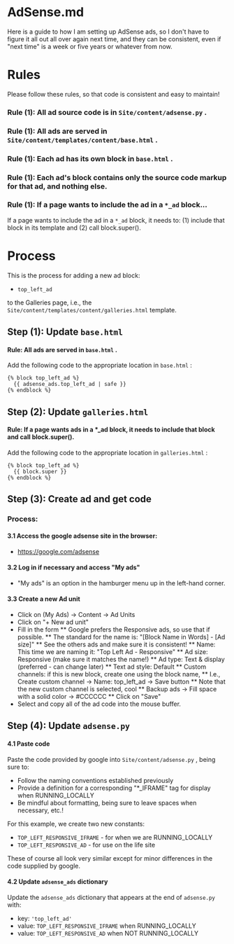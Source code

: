 # AdSense.md

Here is a guide to how I am setting up AdSense ads,
so I don't have to figure it all out all over again next time,
and they can be consistent, even if "next time" is a week or
five years or whatever from now.

# Rules

Please follow these rules, so that code is consistent and easy to maintain!

### Rule (1): All ad source code is in `Site/content/adsense.py` .

### Rule (1): All ads are served in `Site/content/templates/content/base.html` .

### Rule (1): Each ad has its own block in `base.html` .

### Rule (1): Each ad's block contains only the source code markup for that ad, and nothing else.

### Rule (1): If a page wants to include the ad in a `*_ad` block...

If a page wants to include the ad in a `*_ad` block, it needs to:
(1) include that block in its template and
(2) call block.super().

# Process

This is the process for adding a new ad block:

* `top_left_ad`

to the Galleries page, i.e., the `Site/content/templates/content/galleries.html` template.

## Step (1): Update `base.html`

#### Rule: All ads are served in `base.html` .

Add the following code to the appropriate location in `base.html` :

```
{% block top_left_ad %}
  {{ adsense_ads.top_left_ad | safe }}
{% endblock %}
```

## Step (2): Update `galleries.html`

#### Rule: If a page wants ads in a *_ad block, it needs to include that block and call block.super().

Add the following code to the appropriate location in `galleries.html` :

```
{% block top_left_ad %}
  {{ block.super }}
{% endblock %}
```

## Step (3): Create ad and get code

### Process:

#### 3.1 Access the google adsense site in the browser:

* https://google.com/adsense

#### 3.2 Log in if necessary and access "My ads"

* "My ads" is an option in the hamburger menu up in the left-hand corner.

#### 3.3 Create a new Ad unit

* Click on (My Ads) -> Content -> Ad Units
* Click on "+ New ad unit"
* Fill in the form
** Google prefers the Responsive ads, so use that if possible.
** The standard for the name is: "[Block Name in Words] - [Ad size]"
** See the others ads and make sure it is consistent!
** Name: This time we are naming it: "Top Left Ad - Responsive"
** Ad size: Responsive (make sure it matches the name!)
** Ad type: Text & display (preferred - can change later)
** Text ad style: Default
** Custom channels: if this is new block, create one using the block name,
** I.e., Create custom channel -> Name: top_left_ad -> Save button
** Note that the new custom channel is selected, cool
** Backup ads -> Fill space with a solid color -> #CCCCCC
** Click on "Save"
* Select and copy all of the ad code into the mouse buffer.

## Step (4): Update `adsense.py`

#### 4.1 Paste code

Paste the code provided by google into `Site/content/adsense.py` ,
being sure to:

* Follow the naming conventions established previously
* Provide a definition for a corresponding "*_IFRAME" tag for display when RUNNING_LOCALLY
* Be mindful about formatting, being sure to leave spaces when necessary, etc.!

For this example, we create two new constants:

* `TOP_LEFT_RESPONSIVE_IFRAME` - for when we are RUNNING_LOCALLY
* `TOP_LEFT_RESPONSIVE_AD` - for use on the life site

These of course all look very similar except for minor differences in the
code supplied by google.

#### 4.2 Update `adsense_ads` dictionary

Update the `adsense_ads` dictionary that appears at the end of `adsense.py` with:

* key: `'top_left_ad'`
* value: `TOP_LEFT_RESPONSIVE_IFRAME` when RUNNING_LOCALLY
* value: `TOP_LEFT_RESPONSIVE_AD` when NOT RUNNING_LOCALLY



